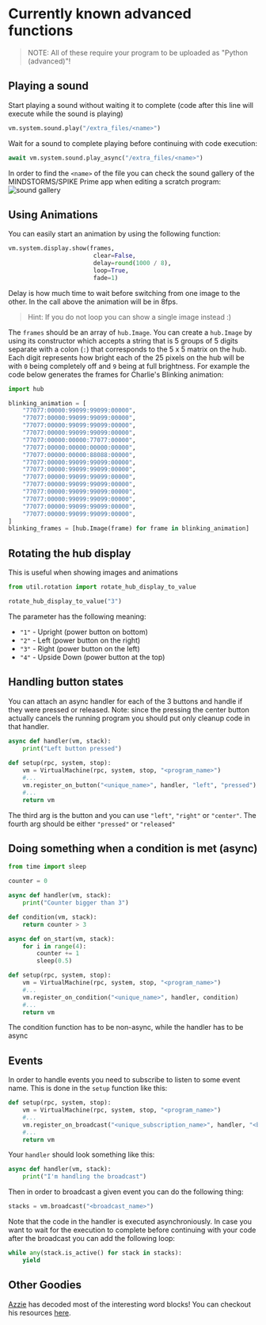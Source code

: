 # Currently known advanced functions 
> NOTE: All of these require your program to be uploaded as "Python (advanced)"!

## Playing a sound
Start playing a sound without waiting it to complete (code after this line will execute while the sound is playing)
```python
vm.system.sound.play("/extra_files/<name>")
```

Wait for a sound to complete playing before continuing with code execution:
```python
await vm.system.sound.play_async("/extra_files/<name>")
```

In order to find the `<name>` of the file you can check the sound gallery of the MINDSTORMS/SPIKE Prime app when editing a scratch program:
![sound gallery](images/sound-gallery.png)

## Using Animations
You can easily start an animation by using the following function:
```python
vm.system.display.show(frames,
                        clear=False,
                        delay=round(1000 / 8),
                        loop=True,
                        fade=1)

```
Delay is how much time to wait before switching from one image to the other. In the call above the animation will be in 8fps. 

>Hint: If you do not loop you can show a single image instead :)

The `frames` should be an array of `hub.Image`. You can create a `hub.Image` by using its constructor which accepts a string that is 5 groups of 5 digits separate with a colon (`:`) that corresponds to the 5 x 5 matrix on the hub. Each digit represents how bright each of the 25 pixels on the hub will be with `0` being completely off and `9` being at full brightness. For example the code below generates the frames for Charlie's Blinking animation:
```python
import hub

blinking_animation = [
    "77077:00000:99099:99099:00000",
    "77077:00000:99099:99099:00000",
    "77077:00000:99099:99099:00000",
    "77077:00000:99099:99099:00000",
    "77077:00000:00000:77077:00000",
    "77077:00000:00000:00000:00000",
    "77077:00000:00000:88088:00000",
    "77077:00000:99099:99099:00000",
    "77077:00000:99099:99099:00000",
    "77077:00000:99099:99099:00000",
    "77077:00000:99099:99099:00000",
    "77077:00000:99099:99099:00000",
    "77077:00000:99099:99099:00000",
    "77077:00000:99099:99099:00000",
    "77077:00000:99099:99099:00000",
]
blinking_frames = [hub.Image(frame) for frame in blinking_animation]

```

## Rotating the hub display

This is useful when showing images and animations
```python
from util.rotation import rotate_hub_display_to_value

rotate_hub_display_to_value("3")
```
The parameter has the following meaning:
* `"1"` - Upright (power button on bottom)
* `"2"` - Left (power button on the right)
* `"3"` - Right (power button on the left)
* `"4"` - Upside Down (power button at the top)

## Handling button states
You can attach an async handler for each of the 3 buttons and handle if they were pressed or released. Note: since the pressing the center button actually cancels the running program you should put only cleanup code in that handler. 
```python
async def handler(vm, stack):
    print("Left button pressed")
    
def setup(rpc, system, stop):
    vm = VirtualMachine(rpc, system, stop, "<program_name>")
    #...
    vm.register_on_button("<unique_name>", handler, "left", "pressed")
    #...
    return vm
```
The third arg is the button and you can use `"left"`, `"right"` or `"center"`. The fourth arg should be either `"pressed"` or `"released"`

## Doing something when a condition is met (async)
```python
from time import sleep

counter = 0

async def handler(vm, stack):
    print("Counter bigger than 3")

def condition(vm, stack):
    return counter > 3

async def on_start(vm, stack):
    for i in range(4):
        counter += 1
        sleep(0.5)

def setup(rpc, system, stop):
    vm = VirtualMachine(rpc, system, stop, "<program_name>")
    #...
    vm.register_on_condition("<unique_name>", handler, condition)
    #...
    return vm
```
The condition function has to be non-async, while the handler has to be async

## Events
In order to handle events you need to subscribe to listen to some event name. This is done in the `setup` function like this:
```python
def setup(rpc, system, stop):
    vm = VirtualMachine(rpc, system, stop, "<program_name>")
    #...
    vm.register_on_broadcast("<unique_subscription_name>", handler, "<broadcast_name>")
    #...
    return vm
```

Your `handler` should look something like this:
```python
async def handler(vm, stack):
    print("I'm handling the broadcast")
```

Then in order to broadcast a given event you can do the following thing:
```python
stacks = vm.broadcast("<broadcast_name>")
```
Note that the code in the handler is executed asynchroniously. In case you want to wait for the execution to complete before continuing with your code after the broadcast you can add the following loop:
```python
while any(stack.is_active() for stack in stacks):
    yield
```

## Other Goodies
[Azzie](https://github.com/azzieg) has decoded most of the interesting word blocks! You can checkout his resources [here](https://github.com/azzieg/mindstorms-inventor/tree/main/word_blocks). 
